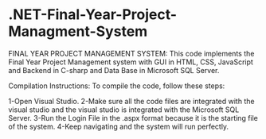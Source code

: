 # .NET-Final-Year-Project-Managment-System
FINAL YEAR PROJECT MANAGEMENT SYSTEM:
This code implements the Final Year Project Management system with GUI in HTML, CSS, JavaScript and Backend in C-sharp and Data Base in Microsoft SQL Server.

Compilation Instructions:
To compile the code, follow these steps:

1-Open Visual Studio.
2-Make sure all the code files are integrated with the visual studio and the visual studio is integrated with the Microsoft SQL Server.
3-Run the Login File in the .aspx format because it is the starting file of the system.
4-Keep navigating and the system will run perfectly.


